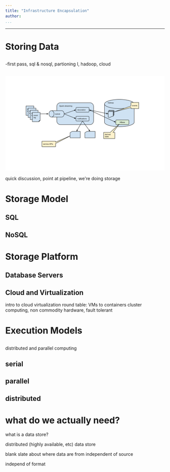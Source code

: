 ```yaml
---
title: "Infrastructure Encapsulation"
author:
...
```


---

# Storing Data
##

<div class="notes">
-first pass, sql & nosql, partioning I, hadoop, cloud
</div>


##
![](images/classifying-with-state.svg)


<div class="notes">
quick discussion, point at pipeline, we're doing storage
</div>


# Storage Model
##

## SQL

## NoSQL


# Storage Platform
##

## Database Servers

## Cloud and Virtualization

intro to cloud
    virtualization
    round table: VMs to containers
    cluster computing, non commodity hardware, 
    fault tolerant

# Execution Models
##

<div class="notes">
distributed and parallel computing
</div>

## serial

## parallel

## distributed



# what do we actually need?

what is a data store?

distributed (highly available, etc)
data store


blank slate about where data are from
independent of source

independ of format


